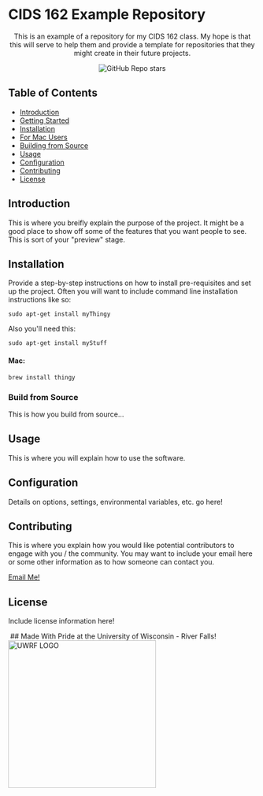 # CIDS 162 Example Repository
<div align = "center">
This is an example of a repository for my CIDS 162 class.
My hope is that this will serve to help them and provide a 
template for repositories that they might create in their
future projects.


![GitHub Repo stars](https://img.shields.io/github/stars/trevortomesh/162-summer2023)
</div>

## Table of Contents
- [Introduction](#introduction)
- [Getting Started](#getting-started)
- [Installation](#installation)
- [For Mac Users](#Mac)
- [Building from Source](#build-from-source)
- [Usage](#usage)
- [Configuration](#configuration)
- [Contributing](#contributing)
- [License](#license)

## Introduction
This is where you breifly explain the purpose of the project. It might be a good place to show off some of the features that you want people to see. This is sort of your "preview" stage.

## Installation
Provide a step-by-step instructions on how to install pre-requisites and set up the project. Often you will want to include command line installation instructions like so:

```
sudo apt-get install myThingy
```

Also you'll need this:

```
sudo apt-get install myStuff
```

#### Mac:

```
brew install thingy
```
### Build from Source

This is how you build from source...

## Usage
This is where you will explain how to use the software.

## Configuration
Details on options, settings, environmental variables, etc. go here!

## Contributing
This is where you explain how you would like potential contributors to engage with you / the community. You may want to include your email here or some other information as to how someone can contact you. 


[Email Me!](mailto:dev@project.com)

## License
Include license information here!

 ## Made With Pride at the University of Wisconsin - River Falls!
 <img src = "https://www.uwrf.edu/UCM/images/UWRF_Mark_RGB-4.png" alt="UWRF LOGO" width="300"/>

